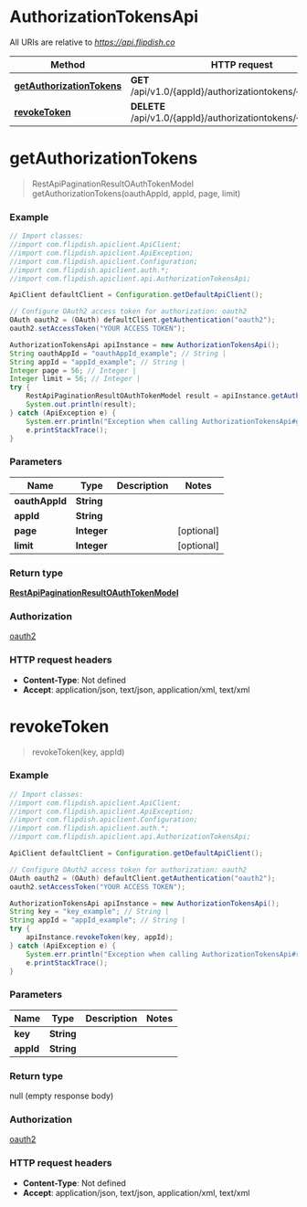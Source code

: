 # AuthorizationTokensApi

All URIs are relative to *https://api.flipdish.co*

Method | HTTP request | Description
------------- | ------------- | -------------
[**getAuthorizationTokens**](AuthorizationTokensApi.md#getAuthorizationTokens) | **GET** /api/v1.0/{appId}/authorizationtokens/{oauthAppId} | 
[**revokeToken**](AuthorizationTokensApi.md#revokeToken) | **DELETE** /api/v1.0/{appId}/authorizationtokens/{key} | 


<a name="getAuthorizationTokens"></a>
# **getAuthorizationTokens**
> RestApiPaginationResultOAuthTokenModel getAuthorizationTokens(oauthAppId, appId, page, limit)



### Example
```java
// Import classes:
//import com.flipdish.apiclient.ApiClient;
//import com.flipdish.apiclient.ApiException;
//import com.flipdish.apiclient.Configuration;
//import com.flipdish.apiclient.auth.*;
//import com.flipdish.apiclient.api.AuthorizationTokensApi;

ApiClient defaultClient = Configuration.getDefaultApiClient();

// Configure OAuth2 access token for authorization: oauth2
OAuth oauth2 = (OAuth) defaultClient.getAuthentication("oauth2");
oauth2.setAccessToken("YOUR ACCESS TOKEN");

AuthorizationTokensApi apiInstance = new AuthorizationTokensApi();
String oauthAppId = "oauthAppId_example"; // String | 
String appId = "appId_example"; // String | 
Integer page = 56; // Integer | 
Integer limit = 56; // Integer | 
try {
    RestApiPaginationResultOAuthTokenModel result = apiInstance.getAuthorizationTokens(oauthAppId, appId, page, limit);
    System.out.println(result);
} catch (ApiException e) {
    System.err.println("Exception when calling AuthorizationTokensApi#getAuthorizationTokens");
    e.printStackTrace();
}
```

### Parameters

Name | Type | Description  | Notes
------------- | ------------- | ------------- | -------------
 **oauthAppId** | **String**|  |
 **appId** | **String**|  |
 **page** | **Integer**|  | [optional]
 **limit** | **Integer**|  | [optional]

### Return type

[**RestApiPaginationResultOAuthTokenModel**](RestApiPaginationResultOAuthTokenModel.md)

### Authorization

[oauth2](../README.md#oauth2)

### HTTP request headers

 - **Content-Type**: Not defined
 - **Accept**: application/json, text/json, application/xml, text/xml

<a name="revokeToken"></a>
# **revokeToken**
> revokeToken(key, appId)



### Example
```java
// Import classes:
//import com.flipdish.apiclient.ApiClient;
//import com.flipdish.apiclient.ApiException;
//import com.flipdish.apiclient.Configuration;
//import com.flipdish.apiclient.auth.*;
//import com.flipdish.apiclient.api.AuthorizationTokensApi;

ApiClient defaultClient = Configuration.getDefaultApiClient();

// Configure OAuth2 access token for authorization: oauth2
OAuth oauth2 = (OAuth) defaultClient.getAuthentication("oauth2");
oauth2.setAccessToken("YOUR ACCESS TOKEN");

AuthorizationTokensApi apiInstance = new AuthorizationTokensApi();
String key = "key_example"; // String | 
String appId = "appId_example"; // String | 
try {
    apiInstance.revokeToken(key, appId);
} catch (ApiException e) {
    System.err.println("Exception when calling AuthorizationTokensApi#revokeToken");
    e.printStackTrace();
}
```

### Parameters

Name | Type | Description  | Notes
------------- | ------------- | ------------- | -------------
 **key** | **String**|  |
 **appId** | **String**|  |

### Return type

null (empty response body)

### Authorization

[oauth2](../README.md#oauth2)

### HTTP request headers

 - **Content-Type**: Not defined
 - **Accept**: application/json, text/json, application/xml, text/xml

